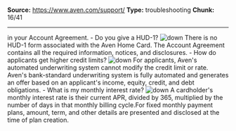 # 

**Source:** https://www.aven.com/support/
**Type:** troubleshooting
**Chunk:** 16/41

---

in your Account Agreement. \- Do you give a HUD-1? ![down](https://www.aven.com/img/down.bb266b57.svg) There is no HUD-1 form associated with the Aven Home Card. The Account Agreement contains all the required information, notices, and disclosures. \- How do applicants get higher credit limits? ![down](https://www.aven.com/img/down.bb266b57.svg) For applicants, Aven's automated underwriting system cannot modify the credit limit or rate. Aven's bank-standard underwriting system is fully automated and generates an offer based on an applicant's income, equity, credit, and debt obligations. \- What is my monthly interest rate? ![down](https://www.aven.com/img/down.bb266b57.svg) A cardholder's monthly interest rate is their current APR, divided by 365, multiplied by the number of days in that monthly billing cycle.For fixed monthly payment plans, amount, term, and other details are presented and disclosed at the time of plan creation.